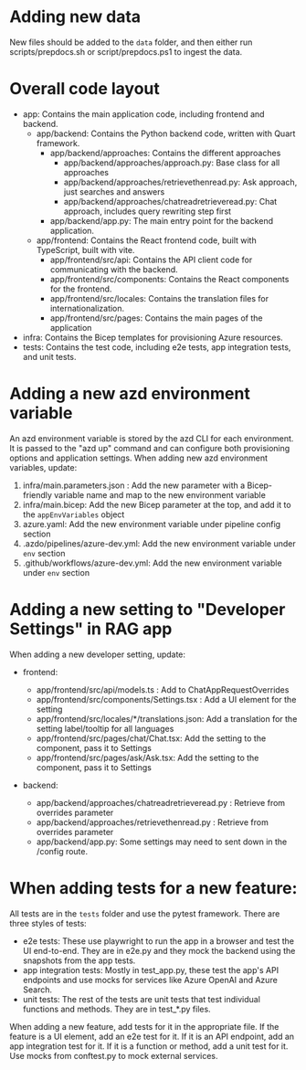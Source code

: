 # Adding new data

New files should be added to the `data` folder, and then either run scripts/prepdocs.sh or script/prepdocs.ps1 to ingest the data.

# Overall code layout

* app: Contains the main application code, including frontend and backend.
  * app/backend: Contains the Python backend code, written with Quart framework.
    * app/backend/approaches: Contains the different approaches
      * app/backend/approaches/approach.py: Base class for all approaches
      * app/backend/approaches/retrievethenread.py: Ask approach, just searches and answers
      * app/backend/approaches/chatreadretrieveread.py: Chat approach, includes query rewriting step first
    * app/backend/app.py: The main entry point for the backend application.
  * app/frontend: Contains the React frontend code, built with TypeScript, built with vite.
    * app/frontend/src/api: Contains the API client code for communicating with the backend.
    * app/frontend/src/components: Contains the React components for the frontend.
    * app/frontend/src/locales: Contains the translation files for internationalization.
    * app/frontend/src/pages: Contains the main pages of the application
* infra: Contains the Bicep templates for provisioning Azure resources.
* tests: Contains the test code, including e2e tests, app integration tests, and unit tests.

# Adding a new azd environment variable

An azd environment variable is stored by the azd CLI for each environment. It is passed to the "azd up" command and can configure both provisioning options and application settings.
When adding new azd environment variables, update:

1. infra/main.parameters.json : Add the new parameter with a Bicep-friendly variable name and map to the new environment variable
1. infra/main.bicep: Add the new Bicep parameter at the top, and add it to the `appEnvVariables` object
1. azure.yaml: Add the new environment variable under pipeline config section
1. .azdo/pipelines/azure-dev.yml: Add the new environment variable under `env` section
1. .github/workflows/azure-dev.yml: Add the new environment variable under `env` section

# Adding a new setting to "Developer Settings" in RAG app

When adding a new developer setting, update:

* frontend:
  * app/frontend/src/api/models.ts : Add to ChatAppRequestOverrides
  * app/frontend/src/components/Settings.tsx : Add a UI element for the setting
  * app/frontend/src/locales/*/translations.json: Add a translation for the setting label/tooltip for all languages
  * app/frontend/src/pages/chat/Chat.tsx: Add the setting to the component, pass it to Settings
  * app/frontend/src/pages/ask/Ask.tsx: Add the setting to the component, pass it to Settings

* backend:
  * app/backend/approaches/chatreadretrieveread.py :  Retrieve from overrides parameter
  * app/backend/approaches/retrievethenread.py : Retrieve from overrides parameter
  * app/backend/app.py: Some settings may need to sent down in the /config route.

# When adding tests for a new feature:

All tests are in the `tests` folder and use the pytest framework.
There are three styles of tests:

* e2e tests: These use playwright to run the app in a browser and test the UI end-to-end. They are in e2e.py and they mock the backend using the snapshots from the app tests.
* app integration tests: Mostly in test_app.py, these test the app's API endpoints and use mocks for services like Azure OpenAI and Azure Search.
* unit tests: The rest of the tests are unit tests that test individual functions and methods. They are in test_*.py files.

When adding a new feature, add tests for it in the appropriate file.
If the feature is a UI element, add an e2e test for it.
If it is an API endpoint, add an app integration test for it.
If it is a function or method, add a unit test for it.
Use mocks from conftest.py to mock external services.

